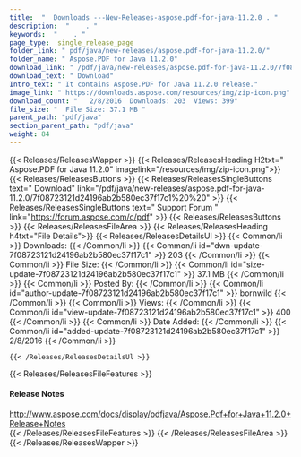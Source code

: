 ```yaml
---
title:  "  Downloads ---New-Releases-aspose.pdf-for-java-11.2.0 . " 
description:  "    . " 
keywords:  "    . " 
page_type:  single_release_page
folder_link: " pdf/java/new-releases/aspose.pdf-for-java-11.2.0/"
folder_name: " Aspose.PDF for Java 11.2.0"
download_link: " /pdf/java/new-releases/aspose.pdf-for-java-11.2.0/7f08723121d24196ab2b580ec37f17c1"
download_text: " Download"
Intro_text: " It contains Aspose.PDF for Java 11.2.0 release."
image_link: " https://downloads.aspose.com/resources/img/zip-icon.png"
download_count: "   2/8/2016  Downloads: 203  Views: 399"
file_size: "  File Size: 37.1 MB "
parent_path: "pdf/java"
section_parent_path: "pdf/java"
weight: 84 
---
```


{{< Releases/ReleasesWapper >}}
  {{< Releases/ReleasesHeading H2txt=" Aspose.PDF for Java 11.2.0" imagelink="/resources/img/zip-icon.png">}}
  {{< Releases/ReleasesButtons >}}
    {{< Releases/ReleasesSingleButtons text=" Download" link="/pdf/java/new-releases/aspose.pdf-for-java-11.2.0/7f08723121d24196ab2b580ec37f17c1%20%20" >}}
    {{< Releases/ReleasesSingleButtons text=" Support Forum " link="https://forum.aspose.com/c/pdf" >}}
  {{< Releases/ReleasesButtons >}}
  {{< Releases/ReleasesFileArea >}}
    {{< Releases/ReleasesHeading h4txt="File Details">}}
    {{< Releases/ReleasesDetailsUl >}}
            {{< Common/li  >}} Downloads: {{< /Common/li >}} 
      {{< Common/li id="dwn-update-7f08723121d24196ab2b580ec37f17c1" >}} 203 {{< /Common/li >}} 
      {{< Common/li  >}} File Size: {{< /Common/li >}} 
      {{< Common/li id="size-update-7f08723121d24196ab2b580ec37f17c1" >}} 37.1 MB {{< /Common/li >}} 
      {{< Common/li  >}} Posted By: {{< /Common/li >}} 
      {{< Common/li id="author-update-7f08723121d24196ab2b580ec37f17c1" >}} bornwild {{< /Common/li >}} 
      {{< Common/li  >}} Views: {{< /Common/li >}} 
      {{< Common/li id="view-update-7f08723121d24196ab2b580ec37f17c1" >}} 400 {{< /Common/li >}} 
      {{< Common/li  >}} Date Added: {{< /Common/li >}} 
      {{< Common/li id="added-update-7f08723121d24196ab2b580ec37f17c1" >}} 2/8/2016 {{< /Common/li >}} 

    {{< /Releases/ReleasesDetailsUl >}}

  {{< Releases/ReleasesFileFeatures >}}
      <h4>Release Notes</h4><div><a href="http://www.aspose.com/docs/display/pdfjava/Aspose.Pdf+for+Java+11.2.0+Release+Notes">http://www.aspose.com/docs/display/pdfjava/Aspose.Pdf+for+Java+11.2.0+Release+Notes</a></div>
  {{< /Releases/ReleasesFileFeatures >}}
 {{< /Releases/ReleasesFileArea >}}
{{< /Releases/ReleasesWapper >}}


